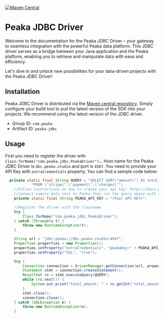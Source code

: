 [![Maven Central](https://maven-badges.herokuapp.com/maven-central/com.peaka/peaka-jdbc/badge.svg)](https://maven-badges.herokuapp.com/maven-central/com.peaka/peaka-jdbc)

# Peaka JDBC Driver

Welcome to the documentation for the Peaka JDBC Driver – your gateway to seamless integration with the powerful Peaka data platform.
This JDBC driver serves as a bridge between your Java application and the Peaka platform, enabling you to retrieve and manipulate data with ease and efficiency.

Let's dive in and unlock new possibilities for your data-driven projects with the Peaka JDBC Driver!

## Installation

Peaka JDBC Driver is distributed via the
[Maven central repository](https://central.sonatype.com/artifact/com.peaka/peaka-jdbc/).
Simply configure your build tool to pull the latest version of the SDK into
your projects. We recommend using the latest version of the JDBC driver.

- Group ID: `com.peaka`
- Artifact ID: `peaka-jdbc`

## Usage

First you need to register the driver with `Class.forName("com.peaka.jdbc.PeakaDriver");`.
Host name for the Peaka JDBC Driver is `dbc.peaka.studio` and port is `4567`. You need to
provide your API Key with `extraCredentials` property. You can find a sample code below:

```java
  private static final String QUERY = "SELECT SUM(\"amount\") AS total_amount\n" +
            "FROM \"stripe\".\"payment\".\"charges\"";
    //Follow instructions on how to create your api key: https://docs.peaka.com/how-to-guides/how-to-generate-api-keys
    //Connect sample data sets to Peaka then run the query above with sample data by running testQueryWithSampleData.
    private static final String PEAKA_API_KEY = "<Your API KEY>";

    //Register the driver with the classname
    try {
        Class.forName("com.peaka.jdbc.PeakaDriver");
    } catch (Throwable t) {
        throw new RuntimeException(t);
    }

    String url = "jdbc:peaka://dbc.peaka.studio:4567";
    Properties properties = new Properties();
    properties.setProperty("extraCredentials", "peakaKey:" + PEAKA_API_KEY);
    properties.setProperty("SSL", "true");

    try {
        Connection connection = DriverManager.getConnection(url, properties);
        Statement stmt = connection.createStatement();
        ResultSet rs = stmt.executeQuery(QUERY);
        while (rs.next()) {
            System.out.print("total_amount: " + rs.getInt("total_amount"));
        }
        stmt.close();
        connection.close();
    } catch (SQLException e) {
        throw new RuntimeException(e);
    }
```
